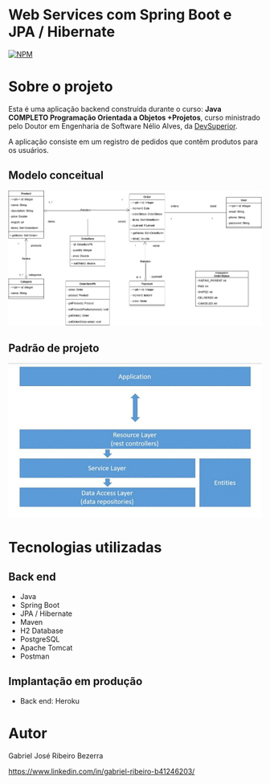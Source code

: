 # Web Services com Spring Boot e JPA / Hibernate
[![NPM](https://img.shields.io/npm/l/react)](https://github.com/gabrielribeirojb/course-springboot-java-11/blob/main/LICENSE) 

# Sobre o projeto

Esta é uma aplicação backend construída durante o curso: **Java COMPLETO Programação Orientada a Objetos +Projetos**, curso ministrado pelo Doutor em Engenharia de Software Nélio Alves, da [DevSuperior](https://devsuperior.com "Site da DevSuperior").

A aplicação consiste em um registro de pedidos que contêm produtos para os usuários.

## Modelo conceitual
![Modelo Conceitual](https://github.com/gabrielribeirojb/itens-para-readme/blob/main/assets/01-course-springboot-java-11/modelo-conceitual.png)

## Padrão de projeto
![Padrao Projeto](https://github.com/gabrielribeirojb/itens-para-readme/blob/main/assets/01-course-springboot-java-11/padrao-projeto.jpeg)

# Tecnologias utilizadas
## Back end
- Java
- Spring Boot
- JPA / Hibernate
- Maven
- H2 Database
- PostgreSQL
- Apache Tomcat
- Postman
## Implantação em produção
- Back end: Heroku

# Autor

Gabriel José Ribeiro Bezerra

https://www.linkedin.com/in/gabriel-ribeiro-b41246203/
